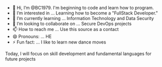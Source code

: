 - 👋 Hi, I’m @BC1979. I'm beginning to code and learn how to program. 
- 👀 I’m interested in ... Learning how to become a "FullStack Developer."
- 🌱 I’m currently learning ... Information Technology and Data Security
- 💞️ I’m looking to collaborate on ... Secure DevOps projects
- 📫 How to reach me ... Use this source as a contact 
- 😄 Pronouns: ... HE
- ⚡ Fun fact: ... I like to learn new dance moves

Today, I will focus on skill development and fundamental languages for future projects <!---
BC1979/BC1979 is a ✨ special ✨ repository because its `README.md` (this file) appears on your GitHub profile.
You can click the Preview link to take a look at your changes.
--->
